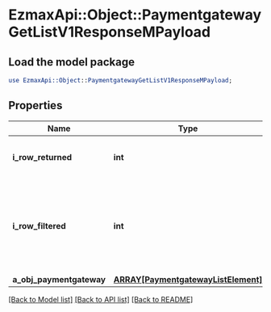 # EzmaxApi::Object::PaymentgatewayGetListV1ResponseMPayload

## Load the model package
```perl
use EzmaxApi::Object::PaymentgatewayGetListV1ResponseMPayload;
```

## Properties
Name | Type | Description | Notes
------------ | ------------- | ------------- | -------------
**i_row_returned** | **int** | The number of rows returned | 
**i_row_filtered** | **int** | The number of rows matching your filters (if any) or the total number of rows | 
**a_obj_paymentgateway** | [**ARRAY[PaymentgatewayListElement]**](PaymentgatewayListElement.md) |  | 

[[Back to Model list]](../README.md#documentation-for-models) [[Back to API list]](../README.md#documentation-for-api-endpoints) [[Back to README]](../README.md)


